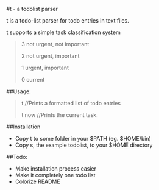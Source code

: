 #t - a todolist parser

t is a todo-list parser for todo entries in text files.

t supports a simple task classification system
>	3 not urgent, not important
>
>	2 not urgent, important
>
>	1 urgent, important
>
>	0 current

##Usage:
>t //Prints a formatted list of todo entries
>
>t now //Prints the current task.

##Installation
- Copy t to some folder in your $PATH (eg. $HOME/bin)
- Copy s, the example todolist, to your $HOME directory


##Todo:
- Make installation process easier
- Make it completely one todo list
- Colorize README
